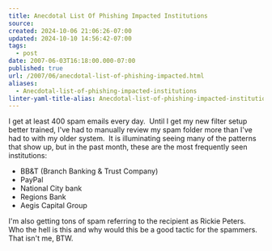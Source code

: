 ```yaml
---
title: Anecdotal List Of Phishing Impacted Institutions
source: 
created: 2024-10-06 21:06:26-07:00
updated: 2024-10-10 14:56:42-07:00
tags:
  - post
date: 2007-06-03T16:18:00.000-07:00
published: true
url: /2007/06/anecdotal-list-of-phishing-impacted.html
aliases:
  - Anecdotal-list-of-phishing-impacted-institutions
linter-yaml-title-alias: Anecdotal-list-of-phishing-impacted-institutions
---
```



I get at least 400 spam emails every day.  Until I get my new filter setup better trained, I've had to manually review my spam folder more than I've had to with my older system.  It is illuminating seeing many of the patterns that show up, but in the past month, these are the most frequently seen institutions:  

*   BB&T (Branch Banking & Trust Company)
*   PayPal
*   National City bank
*   Regions Bank
*   Aegis Capital Group

I'm also getting tons of spam referring to the recipient as Rickie Peters.  Who the hell is this and why would this be a good tactic for the spammers.  That isn't me, BTW.